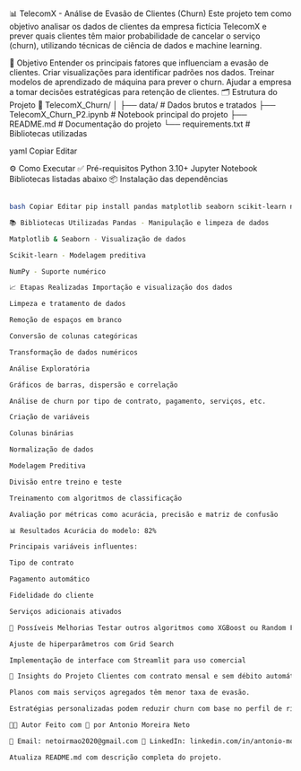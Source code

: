 📊 TelecomX - Análise de Evasão de Clientes (Churn)
Este projeto tem como objetivo analisar os dados de clientes da empresa fictícia TelecomX e prever quais clientes têm maior probabilidade de cancelar o serviço (churn), utilizando técnicas de ciência de dados e machine learning.

🎯 Objetivo
Entender os principais fatores que influenciam a evasão de clientes.
Criar visualizações para identificar padrões nos dados.
Treinar modelos de aprendizado de máquina para prever o churn.
Ajudar a empresa a tomar decisões estratégicas para retenção de clientes.
🗂 Estrutura do Projeto
📁 TelecomX_Churn/ │ ├── data/ # Dados brutos e tratados ├── TelecomX_Churn_P2.ipynb # Notebook principal do projeto ├── README.md # Documentação do projeto └── requirements.txt # Bibliotecas utilizadas

yaml Copiar Editar

⚙️ Como Executar
✅ Pré-requisitos
Python 3.10+
Jupyter Notebook
Bibliotecas listadas abaixo
📦 Instalação das dependências
```bash pip install -r requirements.txt Ou, instale manualmente:

bash Copiar Editar pip install pandas matplotlib seaborn scikit-learn numpy ▶️ Executar o notebook bash Copiar Editar jupyter notebook Abra o arquivo TelecomX_Churn_P2.ipynb e execute as células na ordem.

📚 Bibliotecas Utilizadas Pandas - Manipulação e limpeza de dados

Matplotlib & Seaborn - Visualização de dados

Scikit-learn - Modelagem preditiva

NumPy - Suporte numérico

📈 Etapas Realizadas Importação e visualização dos dados

Limpeza e tratamento de dados

Remoção de espaços em branco

Conversão de colunas categóricas

Transformação de dados numéricos

Análise Exploratória

Gráficos de barras, dispersão e correlação

Análise de churn por tipo de contrato, pagamento, serviços, etc.

Criação de variáveis

Colunas binárias

Normalização de dados

Modelagem Preditiva

Divisão entre treino e teste

Treinamento com algoritmos de classificação

Avaliação por métricas como acurácia, precisão e matriz de confusão

📊 Resultados Acurácia do modelo: 82%

Principais variáveis influentes:

Tipo de contrato

Pagamento automático

Fidelidade do cliente

Serviços adicionais ativados

🚀 Possíveis Melhorias Testar outros algoritmos como XGBoost ou Random Forest

Ajuste de hiperparâmetros com Grid Search

Implementação de interface com Streamlit para uso comercial

🧠 Insights do Projeto Clientes com contrato mensal e sem débito automático têm maior probabilidade de cancelar o serviço.

Planos com mais serviços agregados têm menor taxa de evasão.

Estratégias personalizadas podem reduzir churn com base no perfil de risco do cliente.

👨‍💻 Autor Feito com 💙 por Antonio Moreira Neto

📧 Email: netoirmao2020@gmail.com 🔗 LinkedIn: linkedin.com/in/antonio-moreiraneto

Atualiza README.md com descrição completa do projeto.
